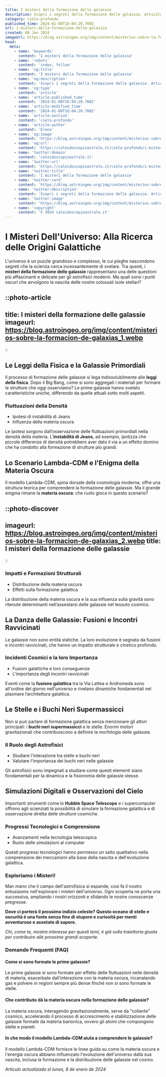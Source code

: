 ```yaml
---
title: I misteri della formazione delle galassie
description: Scopri i segreti della formazione delle galassie. Articolo profondo, ricco di misteri cosmici svelati. Astronomia ed enigmi delluniverso.
category: cielo-profondo
published_time: 2024-01-08T16:04:20.760Z
url: i-misteri-della-formazione-delle-galassie
created: 08 Jan 2024
imageUrl: https://blog.astroingeo.org/img/content/misterios-sobre-la-formacion-de-galaxias_1.webp
head:
  meta:
    - name: 'keywords'
      content: 'I misteri della formazione delle galassie'
    - name: 'robots'
      content: 'index, follow'
    - name: 'og:title'
      content: 'I misteri della formazione delle galassie'
    - name: 'og:description'
      content: 'Scopri i segreti della formazione delle galassie. Articolo profondo, ricco di misteri cosmici svelati. Astronomia ed enigmi delluniverso.'
    - name: 'og:type'
      content: 'article'
    - name: 'article:published_time'
      content: '2024-01-08T16:04:20.760Z'
    - name: 'article:modified_time'
      content: '2024-01-08T16:04:20.760Z'
    - name: 'article:section'
      content: 'cielo-profondo'
    - name: 'article:author'
      content: 'Elena'
    - name: 'og:image'
      content: 'https://blog.astroingeo.org/img/content/misterios-sobre-la-formacion-de-galaxias_1.webp'
    - name: 'og:url'
      content: 'https://caleidoscopioastrale.it/cielo-profondo/i-misteri-della-formazione-delle-galassie'
    - name: 'twitter:domain'
      content: 'caleidoscopioastrale.it'
    - name: 'twitter:url'
      content: 'https://caleidoscopioastrale.it/cielo-profondo/i-misteri-della-formazione-delle-galassie'
    - name: 'twitter:title'
      content: 'I misteri della formazione delle galassie'
    - name: 'twitter:card'
      content: 'https://blog.astroingeo.org/img/content/misterios-sobre-la-formacion-de-galaxias_1.webp'
    - name: 'twitter:description'
      content: 'Scopri i segreti della formazione delle galassie. Articolo profondo, ricco di misteri cosmici svelati. Astronomia ed enigmi delluniverso.'
    - name: 'twitter:image'
      content: 'https://blog.astroingeo.org/img/content/misterios-sobre-la-formacion-de-galaxias_1.webp'
    - name: 'copyright'
      content: '© 2024 caleidoscopioastrale.it'
---
```

# I Misteri Dell'Universo: Alla Ricerca delle Origini Galattiche

L'universo è un puzzle grandioso e complesso, le cui pieghe nascondono segreti che la scienza cerca incessantemente di svelare. Tra questi, i **misteri della formazione delle galassie** rappresentano una delle questioni più affascinanti e delicate per gli astrofisici moderni. Ma quali sono i punti oscuri che avvolgono la nascita delle nostre colossali isole stellari?

::photo-article
---
title: I misteri della formazione delle galassie
imageurl: https://blog.astroingeo.org/img/content/misterios-sobre-la-formacion-de-galaxias_1.webp
---
::

## Le Leggi della Fisica e la Galassie Primordiali

Il processo di formazione delle galassie si lega indissolubilmente alle **leggi della fisica**. Dopo il Big Bang, come si sono aggregati i materiali per formare le strutture che oggi osserviamo? Le prime galassie hanno svelato caratteristiche uniche, differendo da quelle attuali sotto molti aspetti.

### Fluttuazioni della Densità
- Ipotesi di instabilità di Jeans
- Influenza della materia oscura

Le ipotesi sorgono dall’osservazione delle fluttuazioni primordiali nella densità della materia. L’**instabilità di Jeans**, ad esempio, ipotizza che piccole differenze di densità potrebbero aver dato il via a un effetto domino che ha condotto alla formazione di strutture più grandi.

## Lo Scenario Lambda-CDM e l'Enigma della Materia Oscura

Il modello Lambda-CDM, spina dorsale della cosmologia moderna, offre una struttura teorica per comprendere la formazione delle galassie. Ma il grande enigma rimane la **materia oscura**: che ruolo gioca in questo scenario?

::photo-discover
---
imageurl: https://blog.astroingeo.org/img/content/misterios-sobre-la-formacion-de-galaxias_2.webp
title: I misteri della formazione delle galassie
---
::

### Impatti e Formazioni Strutturali
- Distribuzione della materia oscura
- Effetti sulla formazione galattica 

La distribuzione della materia oscura e la sua influenza sulla gravità sono ritenute determinanti nell’assestarsi delle galassie nel tessuto cosmico.

## La Danza delle Galassie: Fusioni e Incontri Ravvicinati

Le galassie non sono entità statiche. La loro evoluzione è segnata da fusioni e incontri ravvicinati, che hanno un impatto strutturale e cinetico profondo.

### Incidenti Cosmici e la loro Importanza
- Fusioni galattiche e loro conseguenze
- L'importanza degli incontri ravvicinati

Eventi come la **fusione galattica** tra la Via Lattea e Andromeda sono all'ordine del giorno nell'universo e rivelano dinamiche fondamentali nel plasmare l’architettura galattica.

## Le Stelle e i Buchi Neri Supermassicci

Non si può parlare di formazione galattica senza menzionare gli attori principali: i **buchi neri supermassicci** e le stelle. Enormi motori gravitazionali che contribuiscono a definire la morfologia delle galassie.

### Il Ruolo degli Astrofisici
- Studiare l'interazione tra stelle e buchi neri
- Valutare l'importanza dei buchi neri nelle galassie

Gli astrofisici sono impegnati a studiare come questi elementi siano fondamentali per la dinamica e la fisionomia delle galassie stesse.

## Simulazioni Digitali e Osservazioni del Cielo

Importanti strumenti come lo **Hubble Space Telescope** e i supercomputer offrono agli scienziati la possibilità di simulare la formazione galattica e di osservazione diretta delle strutture cosmiche.

### Progressi Tecnologici e Comprensione
- Avanzamenti nella tecnologia telescopica
- Ruolo delle simulazioni al computer

Questi progressi tecnologici hanno permesso un salto qualitativo nella comprensione dei meccanismi alla base della nascita e dell'evoluzione galattica.

### **Esploriamo i Misteri!**

Man mano che il campo dell'astrofisica si espande, così fa il nostro entusiasmo nell'esplorare i misteri dell'universo. Ogni scoperta ne porta una successiva, ampliando i nostri orizzonti e sfidando le nostre conoscenze pregresse.

**Dove ci porterà il prossimo indizio celeste? Questo oceano di stelle e oscurità è una fonte senza fine di stupore e curiosità per menti avventurose e assetate di sapere.**

_Chi, come te, mostra interesse per questi temi, è già sulla traiettoria giusta per contribuire alle prossime grandi scoperte._

### Domande Frequenti (FAQ)

#### Come si sono formate le prime galassie?
Le prime galassie si sono formate per effetto delle fluttuazioni nelle densità di materia, esacerbate dall’interazione con la materia oscura, incanalando gas e polvere in regioni sempre più dense finché non si sono formate le stelle.

#### Che contributo dà la materia oscura nella formazione delle galassie? 
La materia oscura, interagendo gravitazionalmente, serve da "collante" cosmico, accelerando il processo di accrescimento e stabilizzazione delle galassie formate da materia barionica, ovvero gli atomi che compongono stelle e pianeti.

#### In che modo il modello Lambda-CDM aiuta a comprendere le galassie?
Il modello Lambda-CDM fornisce le linee guida su come la materia oscura e l'energia oscura abbiano influenzato l'evoluzione dell'universo dalla sua nascita, inclusa la formazione e la distribuzione delle galassie nel cosmo.

_Artículo actualizado el lunes, 8 de enero de 2024_